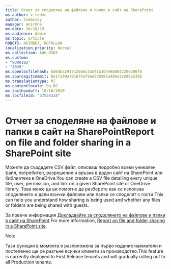 ```yaml
---
title: Отчет за споделяне на файлове и папки в сайт на SharePoint
ms.author: v-todmc
author: todmccoy
manager: mnirkhe
ms.date: 10/16/19
ms.audience: Admin
ms.topic: article
ROBOTS: NOINDEX, NOFOLLOW
localization_priority: Normal
ms.collection: Adm_O365
ms.custom:
- "9000192"
- "3049"
ms.openlocfilehash: bd64ba291732568c3a5f1a107e88884220e200f8
ms.sourcegitcommit: 8e1fa99a781674a79ae5d0385a48be2e209a2386
ms.translationtype: MT
ms.contentlocale: bg-BG
ms.lasthandoff: 10/16/2019
ms.locfileid: "37554318"
---
```

# <a name="report-on-file-and-folder-sharing-in-a-sharepoint-site"></a><span data-ttu-id="c68b7-102">Отчет за споделяне на файлове и папки в сайт на SharePoint</span><span class="sxs-lookup"><span data-stu-id="c68b7-102">Report on file and folder sharing in a SharePoint site</span></span>

<span data-ttu-id="c68b7-103">Можете да създадете CSV файл, описващ подробно всеки уникален файл, потребител, разрешение и връзка в даден сайт на SharePoint или библиотека в OneDrive.</span><span class="sxs-lookup"><span data-stu-id="c68b7-103">You can create a CSV file detailing every unique file, user, permission, and link on a given SharePoint site or OneDrive library.</span></span> <span data-ttu-id="c68b7-104">Това може да ви помогне да разберете как се използва споделянето и дали всички файлове или папки се споделят с гости.</span><span class="sxs-lookup"><span data-stu-id="c68b7-104">This can help you understand how sharing is being used and whether any files or folders are being shared with guests.</span></span>

<span data-ttu-id="c68b7-105">За повече информация [Докладвайте за споделянето на файлове и папки в сайт на SharePoint](https://docs.microsoft.com/en-us/sharepoint/sharing-reports).</span><span class="sxs-lookup"><span data-stu-id="c68b7-105">For more information, [Report on file and folder sharing in a SharePoint site](https://docs.microsoft.com/en-us/sharepoint/sharing-reports).</span></span>

> [!NOTE]
> <span data-ttu-id="c68b7-106">Тази функция в момента е разположена за първо издание наематели и постепенно ще се разгъне всички клиенти за производство.</span><span class="sxs-lookup"><span data-stu-id="c68b7-106">This feature is currently deployed to First Release tenants and will gradually rolling out to all Production tenants.</span></span>